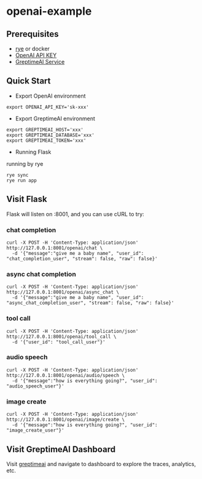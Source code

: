 # openai-example

## Prerequisites

- [rye][rye] or docker
- [OpenAI API KEY][openai]
- [GreptimeAI Service][greptimeai]

## Quick Start

- Export OpenAI environment

```shell
export OPENAI_API_KEY='sk-xxx'
```

- Export GreptimeAI environment

```shell
export GREPTIMEAI_HOST='xxx'
export GREPTIMEAI_DATABASE='xxx'
export GREPTIMEAI_TOKEN='xxx'
```

- Running Flask

running by rye

```shell
rye sync
rye run app
```

## Visit Flask

Flask will listen on :8001, and you can use cURL to try:

### chat completion

```shell
curl -X POST -H 'Content-Type: application/json' http://127.0.0.1:8001/openai/chat \
  -d '{"message":"give me a baby name", "user_id": "chat_completion_user", "stream": false, "raw": false}'
```

### async chat completion

```shell
curl -X POST -H 'Content-Type: application/json' http://127.0.0.1:8001/openai/async_chat \
  -d '{"message":"give me a baby name", "user_id": "async_chat_completion_user", "stream": false, "raw": false}'
```

### tool call

```shell
curl -X POST -H 'Content-Type: application/json' http://127.0.0.1:8001/openai/tool_call \
  -d '{"user_id": "tool_call_user"}'
```

### audio speech

```shell
curl -X POST -H 'Content-Type: application/json' http://127.0.0.1:8001/openai/audio/speech \
  -d '{"message":"how is everything going?", "user_id": "audio_speech_user"}'
```

### image create

```shell
curl -X POST -H 'Content-Type: application/json' http://127.0.0.1:8001/openai/image/create \
  -d '{"message":"how is everything going?", "user_id": "image_create_user"}'
```

## Visit GreptimeAI Dashboard

Visit [greptimeai][greptimeai] and navigate to dashboard to explore the traces, analytics, etc.

[rye]: https://rye-up.com/guide/installation/
[greptimeai]: https://console.greptime.cloud/ai
[openai]: https://platform.openai.com/account/api-keys
